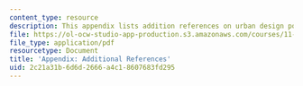 ```yaml
---
content_type: resource
description: This appendix lists addition references on urban design policy and action.
file: https://ol-ocw-studio-app-production.s3.amazonaws.com/courses/11-337j-urban-design-policy-and-action-spring-2007/2c21a31b6d6d2666a4c18607683fd295_appendix.pdf
file_type: application/pdf
resourcetype: Document
title: 'Appendix: Additional References'
uid: 2c21a31b-6d6d-2666-a4c1-8607683fd295
---
```


